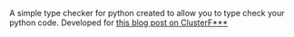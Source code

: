 A simple type checker for python created to allow you to type check your python code. Developed for [this blog post on ClusterF\*\*\*](https://www.clusterf.co.uk/python/python-type-safety.html)
